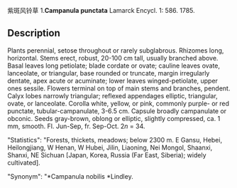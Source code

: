 紫斑风铃草
1.**Campanula punctata** Lamarck Encycl. 1: 586. 1785.

## Description
Plants perennial, setose throughout or rarely subglabrous. Rhizomes long, horizontal. Stems erect, robust, 20-100 cm tall, usually branched above. Basal leaves long petiolate; blade cordate or ovate; cauline leaves ovate, lanceolate, or triangular, base rounded or truncate, margin irregularly dentate, apex acute or acuminate; lower leaves winged-petiolate, upper ones sessile. Flowers terminal on top of main stems and branches, pendent. Calyx lobes narrowly triangular; reflexed appendages elliptic, triangular, ovate, or lanceolate. Corolla white, yellow, or pink, commonly purple- or red punctate, tubular-campanulate, 3-6.5 cm. Capsule broadly campanulate or obconic. Seeds gray-brown, oblong or elliptic, slightly compressed, ca. 1 mm, smooth. Fl. Jun-Sep, fr. Sep-Oct. 2*n* = 34.

  "Statistics": "Forests, thickets, meadows; below 2300 m. E Gansu, Hebei, Heilongjiang, W Henan, W Hubei, Jilin, Liaoning, Nei Mongol, Shaanxi, Shanxi, NE Sichuan [Japan, Korea, Russia (Far East, Siberia); widely cultivated].

  "Synonym": "*Campanula nobilis *Lindley.

